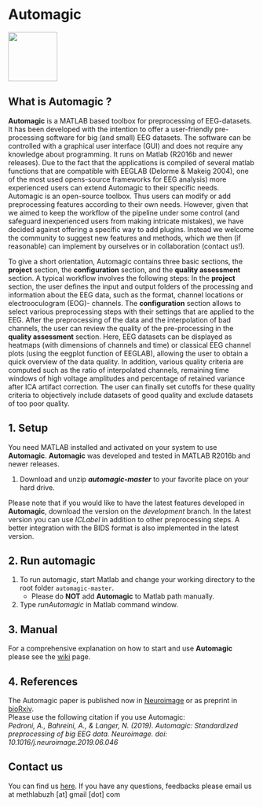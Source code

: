 # Automagic


<img src="https://github.com/methlabUZH/automagic/blob/master/automagic_resources/automagic.jpg" width="100">

## What is Automagic ?

**Automagic** is a MATLAB based toolbox for preprocessing of EEG-datasets. It has been developed with the intention to offer a user-friendly pre-processing software for big (and small) EEG datasets. The software can be controlled with a graphical user interface (GUI) and does not require any knowledge about programming. It runs on Matlab (R2016b and newer releases). Due to the fact that the applications is compiled of several matlab functions that are compatible with EEGLAB (Delorme & Makeig 2004), one of the most used opens-source frameworks for EEG analysis) more experienced users can extend Automagic to their specific needs. Automagic is an open-source toolbox. Thus users can modify or add preprocessing features according to their own needs. However, given that we aimed to keep the workflow of the pipeline under some control (and safeguard inexperienced users from making intricate mistakes), we have decided against offering a specific way to add plugins. Instead we welcome the community to suggest new features and methods, which we then (if reasonable) can implement by ourselves or in collaboration (contact us!). 

To give a short orientation, Automagic contains three basic sections, the **project** section, the **configuration** section, and the **quality assessment** section. A typical workflow involves the following steps: In the **project** section, the user defines the input and output folders of the processing and information about the EEG data, such as the format, channel locations or electrooculogram (EOG)- channels. The **configuration** section allows to select various preprocessing steps with their settings that are applied to the EEG. After the preprocessing of the data and the interpolation of bad channels, the user can review the quality of the pre-processing in the **quality assessment** section. Here, EEG datasets can be displayed as heatmaps (with dimensions of channels and time) or classical EEG channel plots (using the eegplot function of EEGLAB), allowing the user to obtain a quick overview of the data quality. In addition, various quality criteria are computed such as the ratio of interpolated channels, remaining time windows of high voltage amplitudes  and percentage of retained variance after ICA artifact correction. The user can finally set cutoffs for these quality criteria to objectively include datasets of good quality and exclude datasets of too poor quality.

## 1. Setup

You need MATLAB installed and activated on your system to use **Automagic**. **Automagic** was developed and tested in MATLAB R2016b and newer releases.

1. Download and unzip **_automagic-master_** to your favorite place on your hard drive. 

Please note that if you would like to have the latest features developed in **Automagic**, download the version on the *development* branch. In the latest version you can use *ICLabel* in addition to other preprocessing steps. A better integration with the BIDS format is also implemented in the latest version.

## 2. Run automagic 
1. To run automagic, start Matlab and change your working directory to the root folder `automagic-master`. 
   * Please do **NOT** add **Automagic** to Matlab path manually. 
2. Type _runAutomagic_ in Matlab command window.

## 3. Manual	
For a comprehensive explanation on how to start and use **Automagic** please see the [wiki](https://github.com/methlabUZH/automagic/wiki) page.

## 4. References
The Automagic paper is published now in [Neuroimage](https://www.sciencedirect.com/science/article/pii/S1053811919305439?via%3Dihub) or
as preprint in [bioRxiv](https://www.biorxiv.org/content/10.1101/460469v3).  
Please use the following citation if you use Automagic:  
*Pedroni, A., Bahreini, A., & Langer, N. (2019). Automagic: Standardized preprocessing of big EEG data. Neuroimage. doi: 10.1016/j.neuroimage.2019.06.046*





## Contact us
You can find us [here](https://www.psychology.uzh.ch/en/areas/nec/plafor.html).
If you have any questions, feedbacks please email us at methlabuzh [at] gmail [dot] com
